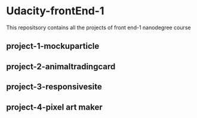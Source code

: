 # Udacity-frontEnd-1
This repositsory contains all the projects of front end-1 nanodegree course
## project-1-mockuparticle
## project-2-animaltradingcard
## project-3-responsivesite
## project-4-pixel art maker
